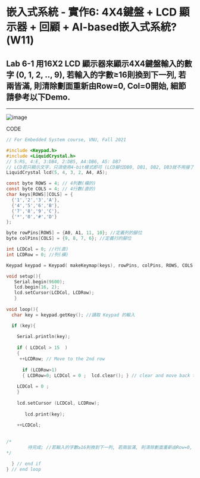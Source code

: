 #   嵌入式系統 - 實作6: 4X4鍵盤 + LCD 顯示器 + 回顧 + AI-based嵌入式系統? (W11)

##  Lab 6-1 用16X2 LCD 顯示器來顯示4X4鍵盤輸入的數字 (0, 1, 2, .., 9), 若輸入的字數≥16則換到下一列, 若兩皆滿, 則清除劃面重新由Row=0, Col=0開始, 細節請參考以下Demo.

---

![image](https://user-images.githubusercontent.com/63353432/139566981-68d3fe32-a147-47a3-b964-e870fd93726b.png)


CODE
````C
// For Embedded System course, VNU, Fall 2021 

#include <Keypad.h>
#include <LiquidCrystal.h>
// 5:RS, 4:E, 3:DB4, 2:DB5, A4:DB6, A5: DB7
// LCD若只顯示文字，只須使用4-bit模式即可 (LCD腳位DB0, DB1, DB2, DB3就不用接了。)
LiquidCrystal lcd(5, 4, 3, 2, A4, A5);

const byte ROWS = 4; // 4列數(橫的)
const byte COLS = 4; // 4行數(直的)
char keys[ROWS][COLS] = {
  {'1','2','3','A'},
  {'4','5','6','B'},
  {'7','8','9','C'},
  {'*','0','#','D'}
};

byte rowPins[ROWS] = {A0, A1, 11, 10}; //定義列的腳位
byte colPins[COLS] = {9, 8, 7, 6}; //定義行的腳位

int LCDCol = 0; //行(直)
int LCDRow = 0; //列(橫)

Keypad keypad = Keypad( makeKeymap(keys), rowPins, colPins, ROWS, COLS );

void setup(){
   Serial.begin(9600);
   lcd.begin(16, 2);
   lcd.setCursor(LCDCol, LCDRow);
   }
  
void loop(){
  char key = keypad.getKey(); //讀取 Keypad 的輸入

  if (key){
    
    Serial.println(key);
    
    if ( LCDCol > 15  )
    {   
     ++LCDRow; // Move to the 2nd row
      
      if (LCDRow>1)
      { LCDRow=0; LCDCol = 0 ;  lcd.clear(); } // clear and move back the 1st row
   
    LCDCol = 0 ;
    }
         
    lcd.setCursor (LCDCol, LCDRow); 
    
       lcd.print(key);
    
    ++LCDCol;
      
  
/*
		待完成; //若輸入的字數≥16則換到下一列, 若兩皆滿, 則清除劃面重新由Row=0, Col=0開始
*/

  } // end if
} // end loop
````

